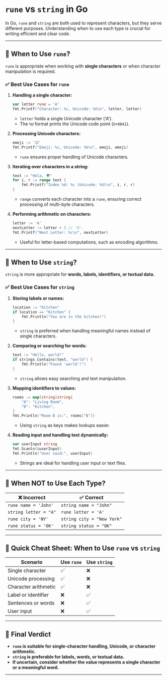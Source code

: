 # `rune` vs `string` in Go

In Go, `rune` and `string` are both used to represent characters, but they serve different purposes. Understanding when
to use each type is crucial for writing efficient and clear code.

---

## **🔹 When to Use `rune`?**

`rune` is appropriate when working with **single characters** or when character manipulation is required.

### **✅ Best Use Cases for `rune`**

1. **Handling a single character:**
   ```go
   var letter rune = 'A'
   fmt.Printf("Character: %c, Unicode: %U\n", letter, letter)
   ```
    - `letter` holds a single Unicode character ('A').
    - The `%U` format prints the Unicode code point (`U+0041`).

2. **Processing Unicode characters:**
   ```go
   emoji := '😊'
   fmt.Printf("Emoji: %c, Unicode: %U\n", emoji, emoji)
   ```
    - `rune` ensures proper handling of Unicode characters.

3. **Iterating over characters in a string:**
   ```go
   text := "Hola, 🌍"
   for i, r := range text {
       fmt.Printf("Index %d: %c (Unicode: %U)\n", i, r, r)
   }
   ```
    - `range` converts each character into a `rune`, ensuring correct processing of multi-byte characters.

4. **Performing arithmetic on characters:**
   ```go
   letter := 'A'
   nextLetter := letter + 3 // 'D'.
   fmt.Printf("Next Letter: %c\n", nextLetter)
   ```
    - Useful for letter-based computations, such as encoding algorithms.

---

## **🔹 When to Use `string`?**

`string` is more appropriate for **words, labels, identifiers, or textual data.**

### **✅ Best Use Cases for `string`**

1. **Storing labels or names:**
   ```go
   location := "Kitchen"
   if location == "Kitchen" {
       fmt.Println("You are in the kitchen!")
   }
   ```
    - `string` is preferred when handling meaningful names instead of single characters.

2. **Comparing or searching for words:**
   ```go
   text := "Hello, world!"
   if strings.Contains(text, "world") {
       fmt.Println("Found 'world'!")
   }
   ```
    - `string` allows easy searching and text manipulation.

3. **Mapping identifiers to values:**
   ```go
   rooms := map[string]string{
       "A": "Living Room",
       "B": "Kitchen",
   }
   fmt.Println("Room B is:", rooms["B"])
   ```
    - Using `string` as keys makes lookups easier.

4. **Reading input and handling text dynamically:**
   ```go
   var userInput string
   fmt.Scanln(&userInput)
   fmt.Println("User said:", userInput)
   ```
    - Strings are ideal for handling user input or text files.

---

## **🛑 When NOT to Use Each Type?**

| ❌ Incorrect           | ✅ Correct                  |
|-----------------------|----------------------------|
| `rune name = 'John'`  | `string name = "John"`     |
| `string letter = "A"` | `rune letter = 'A'`        |
| `rune city = 'NY'`    | `string city = "New York"` |
| `rune status = 'OK'`  | `string status = "OK"`     |

---

## **🚀 Quick Cheat Sheet: When to Use `rune` vs `string`**

| Scenario             | Use `rune` | Use `string` |
|----------------------|------------|--------------|
| Single character     | ✅          | ❌            |
| Unicode processing   | ✅          | ❌            |
| Character arithmetic | ✅          | ❌            |
| Label or identifier  | ❌          | ✅            |
| Sentences or words   | ❌          | ✅            |
| User input           | ❌          | ✅            |

---

## **🔎 Final Verdict**

- **`rune` is suitable for single-character handling, Unicode, or character arithmetic.**
- **`string` is preferable for labels, words, or textual data.**
- **If uncertain, consider whether the value represents a single character or a meaningful word.**

---
